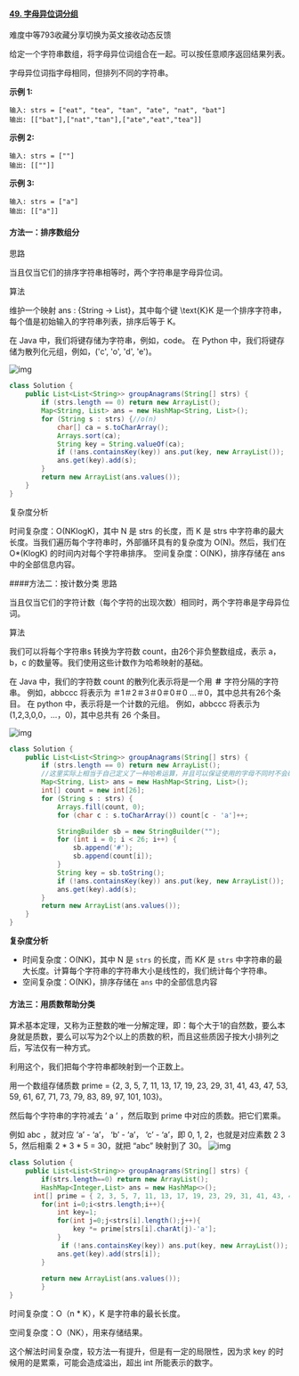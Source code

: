 #### [49. 字母异位词分组](https://leetcode-cn.com/problems/group-anagrams/)

难度中等793收藏分享切换为英文接收动态反馈

给定一个字符串数组，将字母异位词组合在一起。可以按任意顺序返回结果列表。

字母异位词指字母相同，但排列不同的字符串。

 

**示例 1:**

```
输入: strs = ["eat", "tea", "tan", "ate", "nat", "bat"]
输出: [["bat"],["nat","tan"],["ate","eat","tea"]]
```

**示例 2:**

```
输入: strs = [""]
输出: [[""]]
```

**示例 3:**

```
输入: strs = ["a"]
输出: [["a"]]
```

#### 方法一：排序数组分

思路

当且仅当它们的排序字符串相等时，两个字符串是字母异位词。

算法

维护一个映射 ans : {String -> List}，其中每个键 \text{K}K 是一个排序字符串，每个值是初始输入的字符串列表，排序后等于 K。

在 Java 中，我们将键存储为字符串，例如，code。 在 Python 中，我们将键存储为散列化元组，例如，('c', 'o', 'd', 'e')。

![img](https://imgconvert.csdnimg.cn/aHR0cHM6Ly9waWMubGVldGNvZGUtY24uY29tL0ZpZ3VyZXMvNDkvNDlfZ3JvdXBhbmFncmFtczEucG5n?x-oss-process=image/format,png)

```java
class Solution {
    public List<List<String>> groupAnagrams(String[] strs) {
        if (strs.length == 0) return new ArrayList();
        Map<String, List> ans = new HashMap<String, List>();
        for (String s : strs) {//o(n)
            char[] ca = s.toCharArray();
            Arrays.sort(ca);
            String key = String.valueOf(ca);
            if (!ans.containsKey(key)) ans.put(key, new ArrayList());
            ans.get(key).add(s);
        }
        return new ArrayList(ans.values());
    }
}

```

复杂度分析

时间复杂度：O(NKlogK)，其中 N 是 strs 的长度，而 K 是 strs 中字符串的最大长度。当我们遍历每个字符串时，外部循环具有的复杂度为 O(N)。然后，我们在O*(KlogK) 的时间内对每个字符串排序。
空间复杂度：O(NK)，排序存储在 ans 中的全部信息内容。

####方法二：按计数分类
思路

当且仅当它们的字符计数（每个字符的出现次数）相同时，两个字符串是字母异位词。

算法

我们可以将每个字符串s 转换为字符数 count，由26个非负整数组成，表示 a，b，c 的数量等。我们使用这些计数作为哈希映射的基础。

在 Java 中，我们的字符数 count 的散列化表示将是一个用 **＃** 字符分隔的字符串。 例如，abbccc 将表示为 ＃1＃2＃3＃0＃0＃0 ...＃0，其中总共有26个条目。 在 python 中，表示将是一个计数的元组。 例如，abbccc 将表示为 (1,2,3,0,0，...，0)，其中总共有 26 个条目。


![img](https://imgconvert.csdnimg.cn/aHR0cHM6Ly9waWMubGVldGNvZGUtY24uY29tL0ZpZ3VyZXMvNDkvNDlfZ3JvdXBhbmFncmFtczIucG5n?x-oss-process=image/format,png)

```java
class Solution {
    public List<List<String>> groupAnagrams(String[] strs) {
        if (strs.length == 0) return new ArrayList();
        //这里实际上相当于自己定义了一种哈希运算，并且可以保证使用的字母不同时不会碰撞
        Map<String, List> ans = new HashMap<String, List>();
        int[] count = new int[26];
        for (String s : strs) {
            Arrays.fill(count, 0);
            for (char c : s.toCharArray()) count[c - 'a']++;

            StringBuilder sb = new StringBuilder("");
            for (int i = 0; i < 26; i++) {
                sb.append('#');
                sb.append(count[i]);
            }
            String key = sb.toString();
            if (!ans.containsKey(key)) ans.put(key, new ArrayList());
            ans.get(key).add(s);
        }
        return new ArrayList(ans.values());
    }
}

```

**复杂度分析**

- 时间复杂度：O(NK)，其中 N 是 `strs` 的长度，而 K*K* 是 `strs` 中字符串的最大长度。计算每个字符串的字符串大小是线性的，我们统计每个字符串。
- 空间复杂度：O(NK)，排序存储在 `ans` 中的全部信息内容

#### 方法三：用质数帮助分类

算术基本定理，又称为正整数的唯一分解定理，即：每个大于1的自然数，要么本身就是质数，要么可以写为2个以上的质数的积，而且这些质因子按大小排列之后，写法仅有一种方式。

利用这个，我们把每个字符串都映射到一个正数上。

用一个数组存储质数 prime = {2, 3, 5, 7, 11, 13, 17, 19, 23, 29, 31, 41, 43, 47, 53, 59, 61, 67, 71, 73, 79, 83, 89, 97, 101, 103}。

然后每个字符串的字符减去 ’ a ’ ，然后取到 prime 中对应的质数。把它们累乘。

例如 abc ，就对应 ‘a’ - ‘a’， ‘b’ - ‘a’， ‘c’ - ‘a’，即 0, 1, 2，也就是对应素数 2 3 5，然后相乘 2 * 3 * 5 = 30，就把 “abc” 映射到了 30。
![img](https://imgconvert.csdnimg.cn/aHR0cHM6Ly9waWMubGVldGNvZGUtY24uY29tL2ZhOTg1MTY3MTI5NjEzYzNhZTExNTkwMDUxMjIxYWQwMjM2OGQ2Njc5ZTU5ZmU1ZjA3ZDJjY2U3M2JkZTIyMmItaW1hZ2UucG5n?x-oss-process=image/format,png)

```java
class Solution {
    public List<List<String>> groupAnagrams(String[] strs) {
        if(strs.length==0) return new ArrayList();
        HashMap<Integer,List> ans = new HashMap<>();
      int[] prime = { 2, 3, 5, 7, 11, 13, 17, 19, 23, 29, 31, 41, 43, 47, 53, 59, 61, 67, 71, 73, 79, 83, 89, 97, 101, 103 };
        for(int i=0;i<strs.length;i++){
            int key=1;
            for(int j=0;j<strs[i].length();j++){
                key *= prime[strs[i].charAt(j)-'a'];
            }
             if (!ans.containsKey(key)) ans.put(key, new ArrayList());
            ans.get(key).add(strs[i]);
        }
        
        return new ArrayList(ans.values());
        }
}

```

时间复杂度：O（n * K），K 是字符串的最长长度。

空间复杂度：O（NK），用来存储结果。

这个解法时间复杂度，较方法一有提升，但是有一定的局限性，因为求 key 的时候用的是累乘，可能会造成溢出，超出 int 所能表示的数字。